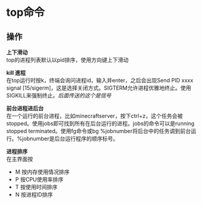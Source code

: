 # top命令
## 操作
**上下滑动**  
top的进程列表默认以pid排序，使用方向键上下滑动  

**kill 進程**  
在top运行时按k，终端会询问进程id，输入并enter，之后会出现Send PID xxxx signal [15/sigerm]，这是选择关闭方式。SIGTERM允许进程优雅地终止。使用SIGKILL来强制终止。*后面传送的这个是信号*  

**前台进程进后台**  
在一个运行的前台进程，比如minecraftserver，按下ctrl+z，这个任务会被stopped。使用jobs即可找到所有在后台运行的进程。jobs的命令可以是running stopped terminated。使用fg命令或bg %jobnumber将后台中的任务调到前台运行。%jobnumber是后台运行程序的顺序标号。  

**进程排序**  
在主界面按
* M 按内存使用情况排序
* P 按CPU使用率排序
* T 按使用时间排序
* N 按进程ID排序
